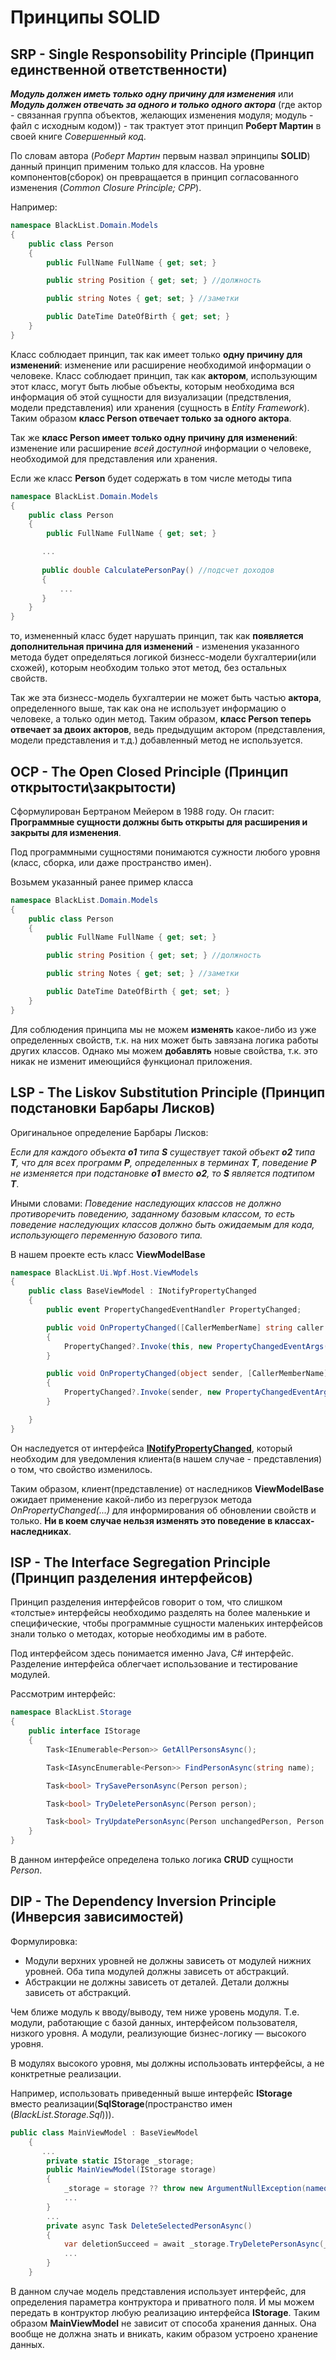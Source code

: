 # Принципы SOLID

## SRP - Single Responsobility Principle (Принцип единственной ответственности)

**_Модуль должен иметь только одну причину для изменения_** или **_Модуль должен отвечать за одного и только одного актора_** (где актор - связанная группа объектов, желающих изменения модуля; модуль - файл с исходным кодом)) - так трактует этот принцип **Роберт Мартин** в своей книге *Совершенный код*.

По словам автора (*Роберт Мартин* первым назвал эпринципы **SOLID**) данный принцип применим только для классов.
На уровне компонентов(сборок) он превращается в принцип согласованного изменения (*Common Closure Principle; CPP*). 

Например:
```csharp
namespace BlackList.Domain.Models
{
    public class Person
    {  
        public FullName FullName { get; set; } 

        public string Position { get; set; } //должность

        public string Notes { get; set; } //заметки

        public DateTime DateOfBirth { get; set; }
    }
}
```
Класс соблюдает принцип, так как имеет только **одну причину для изменений**: изменение или расширение необходимой информации о человеке.
Класс соблюдает принцип, так как **актором**, использующим этот класс, могут быть любые объекты, которым необходима вся информация об этой сущности для визуализации (предствления, модели представления) или хранения (сущность в *Entity Framework*). Таким образом **класс Person отвечает только за одного актора**. 

Так же **класс Person имеет только одну причину для изменений**: изменение или расширение *всей доступной* информации о человеке, необходимой для представления или хранения.

Если же класс **Person** будет содержать в том числе методы типа 
```csharp
namespace BlackList.Domain.Models
{
    public class Person
    {  
        public FullName FullName { get; set; } 

       ...
       
       public double CalculatePersonPay() //подсчет доходов
       {
           ...
       }
    }
}
```
то, измененный класс будет нарушать принцип, так как **появляется дополнительная причина для изменений** - изменения указанного метода будет определяться логикой  бизнесс-модели бухгалтерии(или схожей), которым необходим только этот метод, без остальных свойств.

Так же эта бизнесс-модель бухгалтерии не может быть частью **актора**, определенного выше, так как она не использует информацию о человеке, а только один метод. Таким образом, **класс Person теперь отвечает за двоих акторов**, ведь предыдущим актором (представления, модели представления и т.д.) добавленный метод не используется.

## OCP - The Open Closed Principle (Принцип открытости\закрытости)

Сформулирован Бертраном Мейером в 1988 году. Он гласит: **Программные сущности должны быть открыты для расширения и закрыты для изменения**.

Под программными сущностями понимаются сужности любого уровня (класс, сборка, или даже пространство имен). 

Возьмем указанный ранее пример класса
```csharp
namespace BlackList.Domain.Models
{
    public class Person
    {  
        public FullName FullName { get; set; } 

        public string Position { get; set; } //должность

        public string Notes { get; set; } //заметки

        public DateTime DateOfBirth { get; set; }
    }
}
```

Для соблюдения принципа мы не можем **изменять** какое-либо из уже определенных свойств, т.к. на них может быть завязана логика работы других классов. Однако мы можем **добавлять** новые свойства, т.к. это никак не изменит имеющийся функционал приложения.

## LSP - The Liskov Substitution Principle (Принцип подстановки Барбары Лисков)

Оригинальное определение Барбары Лисков: 

*Если для каждого объекта **о1** типа **S** существует такой объект **о2** типа **T**, что для всех программ **P**, определенных в терминах **T**, поведение **P** не изменяется при подстановке **o1** вместо **о2**, то **S** является подтипом **T***.

Иными словами: *Поведение наследующих классов не должно противоречить поведению, заданному базовым классом, то есть поведение наследующих классов должно быть ожидаемым для кода, использующего переменную базового типа.*

В нашем проекте есть класс **ViewModelBase**
```csharp
namespace BlackList.Ui.Wpf.Host.ViewModels
{
    public class BaseViewModel : INotifyPropertyChanged
    {
        public event PropertyChangedEventHandler PropertyChanged;

        public void OnPropertyChanged([CallerMemberName] string caller = null)
        {
            PropertyChanged?.Invoke(this, new PropertyChangedEventArgs(caller));
        }

        public void OnPropertyChanged(object sender, [CallerMemberName] string caller = null)
        {
            PropertyChanged?.Invoke(sender, new PropertyChangedEventArgs(caller));
        }

    }
}
```

Он наследуется от интерфейса [**INotifyPropertyChanged**](https://docs.microsoft.com/en-us/dotnet/api/system.componentmodel.inotifypropertychanged?view=net-5.0), который необходим для уведомления клиента(в нашем случае - представления) о том, что свойство изменилось. 

Таким образом, клиент(представление) от наследников **ViewModelBase** ожидает применение какой-либо из перегрузок метода *OnPropertyChanged(...)* для информирования об обновлении свойств и только.  **Ни в коем случае нельзя изменять это поведение в классах-наследниках**. 

## ISP - The Interface Segregation Principle (Принцип разделения интерфейсов)

Принцип разделения интерфейсов говорит о том, что слишком «толстые» интерфейсы необходимо разделять на более маленькие и специфические, чтобы программные сущности маленьких интерфейсов знали только о методах, которые необходимы им в работе.

Под интерфейсом здесь понимается именно Java, C# интерфейс. Разделение интерфейса облегчает использование и тестирование модулей. 

Рассмотрим интерфейс:
```csharp
namespace BlackList.Storage
{
    public interface IStorage
    {
        Task<IEnumerable<Person>> GetAllPersonsAsync();

        Task<IAsyncEnumerable<Person>> FindPersonAsync(string name);

        Task<bool> TrySavePersonAsync(Person person);

        Task<bool> TryDeletePersonAsync(Person person);

        Task<bool> TryUpdatePersonAsync(Person unchangedPerson, Person modifiedPerson);
    }
}
```

В данном интерфейсе определена только логика **CRUD** сущности *Person*. 

## DIP - The Dependency Inversion Principle (Инверсия зависимостей)

Формулировка:

* Модули верхних уровней не должны зависеть от модулей нижних уровней. Оба типа модулей должны зависеть от абстракций.
* Абстракции не должны зависеть от деталей. Детали должны зависеть от абстракций.

Чем ближе модуль к вводу/выводу, тем ниже уровень модуля. Т.е. модули, работающие с базой данных, интерфейсом пользователя, низкого уровня. А модули, реализующие бизнес-логику — высокого уровня.

В модулях высокого уровня, мы должны использовать интерфейсы, а не конктретные реализации. 

Например, использовать приведенный выше интерфейс **IStorage** вместо реализации(**SqlStorage**(пространство имен (*BlackList.Storage.Sql*))). 

```csharp
public class MainViewModel : BaseViewModel
    {
       ...
        private static IStorage _storage;
        public MainViewModel(IStorage storage)
        {
            _storage = storage ?? throw new ArgumentNullException(nameof(storage));
            ...     
        }
        ...
        private async Task DeleteSelectedPersonAsync() 
        {
            var deletionSucceed = await _storage.TryDeletePersonAsync(_selectedPerson);
            ...
        }
    }
```
В данном случае модель представления использует интерфейс, для определения параметра контруктора и приватного поля. И мы можем передать в контруктор любую реализацию интерфейса **IStorage**. Таким образом **MainViewModel** не зависит от способа хранения данных. Она вообще не должна знать и вникать, каким образом устроено хранение данных. 
